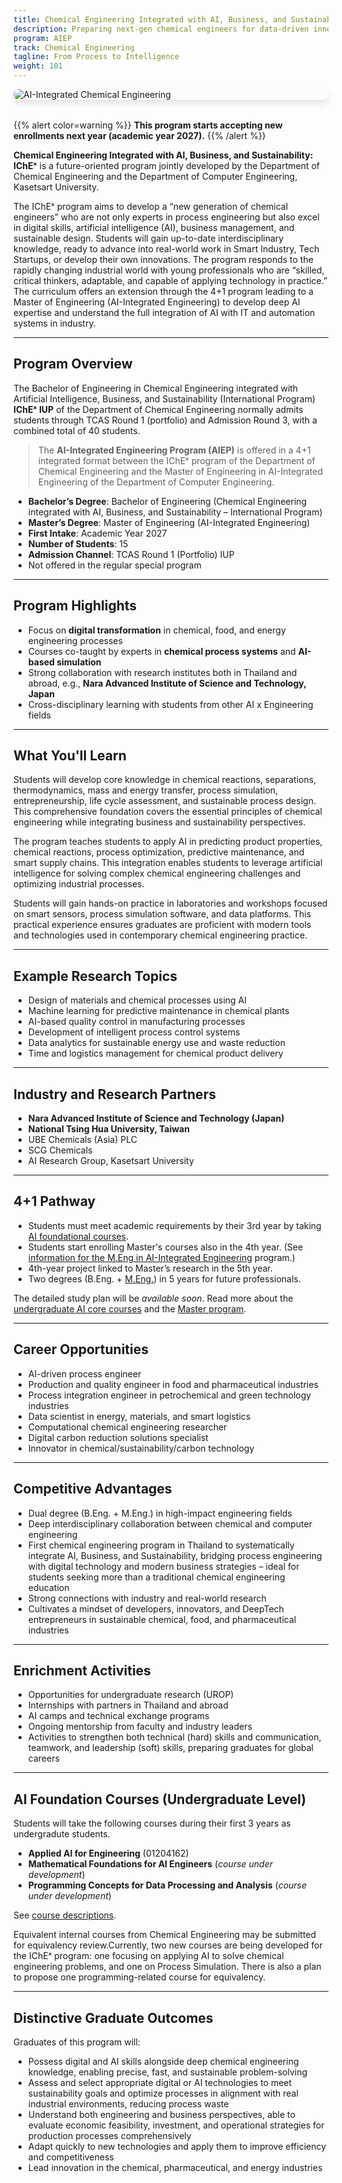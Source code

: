 ```yaml
---
title: Chemical Engineering Integrated with AI, Business, and Sustainability (International Program) (IChEˣ)
description: Preparing next-gen chemical engineers for data-driven innovation in chemical, food, pharmaceutical, and energy industries. 
program: AIEP
track: Chemical Engineering
tagline: From Process to Intelligence
weight: 101
---
```


<img src="/img/banners/chemical-hero-new.png"
     alt="AI-Integrated Chemical Engineering"
     style="max-width: 100%; height: auto; margin: 0 0 2rem 0; border-radius: 1rem; box-shadow: 0 6px 12px rgba(0,0,0,0.1); display: block;" />

{{% alert color=warning %}}
**This program starts accepting new enrollments next year (academic year 2027).**
{{% /alert %}}

**Chemical Engineering Integrated with AI, Business, and Sustainability: IChEˣ** is a future-oriented program jointly developed by the Department of Chemical Engineering and the Department of Computer Engineering, Kasetsart University.

The IChEˣ program aims to develop a “new generation of chemical engineers” who are not only experts in process engineering but also excel in digital skills, artificial intelligence (AI), business management, and sustainable design. Students will gain up-to-date interdisciplinary knowledge, ready to advance into real-world work in Smart Industry, Tech Startups, or develop their own innovations. The program responds to the rapidly changing industrial world with young professionals who are “skilled, critical thinkers, adaptable, and capable of applying technology in practice.” The curriculum offers an extension through the 4+1 program leading to a Master of Engineering (AI-Integrated Engineering) to develop deep AI expertise and understand the full integration of AI with IT and automation systems in industry.

---

##  Program Overview

The Bachelor of Engineering in Chemical Engineering integrated with Artificial Intelligence, Business, and Sustainability (International Program) **IChEˣ IUP** of the Department of Chemical Engineering normally admits students through TCAS Round 1 (portfolio) and Admission Round 3, with a combined total of 40 students.

> The **AI-Integrated Engineering Program (AIEP)** is offered in a 4+1 integrated format between the IChEˣ program of the Department of Chemical Engineering and the Master of Engineering in AI-Integrated Engineering of the Department of Computer Engineering.

-  **Bachelor’s Degree**: Bachelor of Engineering (Chemical Engineering integrated with AI, Business, and Sustainability – International Program)  
-  **Master’s Degree**: Master of Engineering (AI-Integrated Engineering)  
-  **First Intake**: Academic Year 2027  
-  **Number of Students**: 15  
-  **Admission Channel**: TCAS Round 1 (Portfolio) IUP  
-  Not offered in the regular special program

---

##  Program Highlights

- Focus on **digital transformation** in chemical, food, and energy engineering processes  
- Courses co-taught by experts in **chemical process systems** and **AI-based simulation**  
- Strong collaboration with research institutes both in Thailand and abroad, e.g., **Nara Advanced Institute of Science and Technology, Japan**  
- Cross-disciplinary learning with students from other AI x Engineering fields

---

##  What You'll Learn

Students will develop core knowledge in chemical reactions, separations, thermodynamics, mass and energy transfer, process simulation, entrepreneurship, life cycle assessment, and sustainable process design. This comprehensive foundation covers the essential principles of chemical engineering while integrating business and sustainability perspectives.

The program teaches students to apply AI in predicting product properties, chemical reactions, process optimization, predictive maintenance, and smart supply chains. This integration enables students to leverage artificial intelligence for solving complex chemical engineering challenges and optimizing industrial processes.

Students will gain hands-on practice in laboratories and workshops focused on smart sensors, process simulation software, and data platforms. This practical experience ensures graduates are proficient with modern tools and technologies used in contemporary chemical engineering practice.

---

##  Example Research Topics

- Design of materials and chemical processes using AI  
- Machine learning for predictive maintenance in chemical plants  
- AI-based quality control in manufacturing processes  
- Development of intelligent process control systems  
- Data analytics for sustainable energy use and waste reduction  
- Time and logistics management for chemical product delivery

---

##  Industry and Research Partners

- **Nara Advanced Institute of Science and Technology (Japan)**  
- **National Tsing Hua University, Taiwan**  
- UBE Chemicals (Asia) PLC  
- SCG Chemicals  
- AI Research Group, Kasetsart University

---

##  4+1 Pathway
- Students must meet academic requirements by their 3rd year by taking [AI foundational courses](/docs/ai-core-courses).
- Students start enrolling Master's courses also in the 4th year. (See [information for the M.Eng in AI-Integrated Engineering](/docs/master/ai-integrated) program.)
- 4th-year project linked to Master’s research in the 5th year.
- Two degrees (B.Eng. + [M.Eng.](/docs/master/ai-integrated)) in 5 years for future professionals.

The detailed study plan will be *available soon*.  Read more about the [undergraduate AI core courses](/docs/ai-core-courses) and the [Master program](/docs/master/ai-integrated).

---

##  Career Opportunities

- AI-driven process engineer  
- Production and quality engineer in food and pharmaceutical industries  
- Process integration engineer in petrochemical and green technology industries  
- Data scientist in energy, materials, and smart logistics  
- Computational chemical engineering researcher  
- Digital carbon reduction solutions specialist  
- Innovator in chemical/sustainability/carbon technology

---

##  Competitive Advantages

- Dual degree (B.Eng. + M.Eng.) in high-impact engineering fields  
- Deep interdisciplinary collaboration between chemical and computer engineering  
- First chemical engineering program in Thailand to systematically integrate AI, Business, and Sustainability, bridging process engineering with digital technology and modern business strategies – ideal for students seeking more than a traditional chemical engineering education  
- Strong connections with industry and real-world research  
- Cultivates a mindset of developers, innovators, and DeepTech entrepreneurs in sustainable chemical, food, and pharmaceutical industries

---

##  Enrichment Activities

- Opportunities for undergraduate research (UROP)  
- Internships with partners in Thailand and abroad  
- AI camps and technical exchange programs  
- Ongoing mentorship from faculty and industry leaders  
- Activities to strengthen both technical (hard) skills and communication, teamwork, and leadership (soft) skills, preparing graduates for global careers

---

##  AI Foundation Courses (Undergraduate Level)

Students will take the following courses during their first 3 years as undergradute students.

- **Applied AI for Engineering** (01204162)  
- **Mathematical Foundations for AI Engineers**  (*course under development*)
- **Programming Concepts for Data Processing and Analysis** (*course under development*)

See [course descriptions](/docs/ai-core-courses).

Equivalent internal courses from Chemical Engineering may be submitted for equivalency review.Currently, two new courses are being developed for the IChEˣ program: one focusing on applying AI to solve chemical engineering problems, and one on Process Simulation. There is also a plan to propose one programming-related course for equivalency.

---

##  Distinctive Graduate Outcomes

Graduates of this program will:

- Possess digital and AI skills alongside deep chemical engineering knowledge, enabling precise, fast, and sustainable problem-solving  
- Assess and select appropriate digital or AI technologies to meet sustainability goals and optimize processes in alignment with real industrial environments, reducing process waste  
- Understand both engineering and business perspectives, able to evaluate economic feasibility, investment, and operational strategies for production processes comprehensively  
- Adapt quickly to new technologies and apply them to improve efficiency and competitiveness  
- Lead innovation in the chemical, pharmaceutical, and energy industries  
